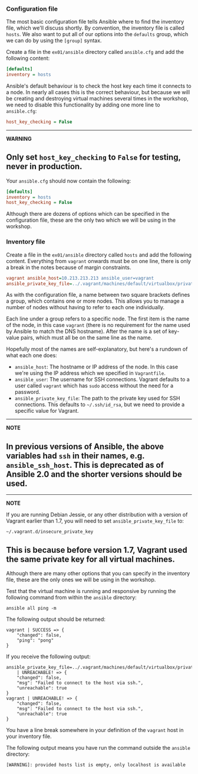 ### Configuration file

The most basic configuration file tells Ansible where to find the inventory
file, which we'll discuss shortly. By convention, the inventory file is called
`hosts`. We also want to put all of our options into the `defaults` group, which
we can do by using the `[group]` syntax.

Create a file in the `ex01/ansible` directory called `ansible.cfg` and add the
following content:

```ini
[defaults]
inventory = hosts
```

Ansible's default behaviour is to check the host key each time it connects to a
node. In nearly all cases this is the correct behaviour, but because we will be
creating and destroying virtual machines several times in the workshop, we need
to disable this functionality by adding one more line to `ansible.cfg`:

```ini
host_key_checking = False
```

--------------------------------------------------------------------------------
**WARNING**

Only set `host_key_checking` to `False` for testing, **never** in production.
--------------------------------------------------------------------------------

Your `ansible.cfg` should now contain the following:

```ini
[defaults]
inventory = hosts
host_key_checking = False
```

Although there are dozens of options which can be specified in the configuration
file, these are the only two which we will be using in the workshop.

### Inventory file

Create a file in the `ex01/ansible` directory called `hosts` and add the
following content. Everything from `vagrant` onwards must be on one line, there
is only a break in the notes because of margin constraints.

```ini
vagrant ansible_host=10.213.213.213 ansible_user=vagrant
ansible_private_key_file=../.vagrant/machines/default/virtualbox/private_key
```

As with the configuration file, a name between two square brackets defines a
group, which contains one or more nodes. This allows you to manage a number of
nodes without having to refer to each one individually.

Each line under a group refers to a specific node. The first item is the name of
the node, in this case `vagrant` (there is no requirement for the name used by
Ansible to match the DNS hostname). After the name is a set of key-value pairs,
which must all be on the same line as the name.

Hopefully most of the names are self-explanatory, but here's a rundown of what
each one does:

 * `ansible_host`: The hostname or IP address of the node. In this case we're
 using the IP address which we specified in `Vagrantfile`.
 * `ansible_user`: The username for SSH connections. Vagrant defaults to a user
 called `vagrant` which has `sudo` access without the need for a password.
 * `ansible_private_key_file`: The path to the private key used for SSH
 connections. This defaults to `~/.ssh/id_rsa`, but we need to provide a
 specific value for Vagrant.

--------------------------------------------------------------------------------
**NOTE**

In previous versions of Ansible, the above variables had `ssh` in their names,
e.g. `ansible_ssh_host`. This is deprecated as of Ansible 2.0 and the shorter
versions should be used.
--------------------------------------------------------------------------------

--------------------------------------------------------------------------------
**NOTE**

If you are running Debian Jessie, or any other distribution with a version of
Vagrant earlier than 1.7, you will need to set `ansible_private_key_file` to:

```
~/.vagrant.d/insecure_private_key
```

This is because before version 1.7, Vagrant used the same private key for all
virtual machines.
--------------------------------------------------------------------------------


Although there are many other options that you can specify in the inventory
file, these are the only ones we will be using in the workshop.

Test that the virtual machine is running and responsive by running the following
command from within the `ansible` directory:

```
ansible all ping -m
```

The following output should be returned:

```
vagrant | SUCCESS => {
    "changed": false,
    "ping": "pong"
}
```

If you receive the following output:

```
ansible_private_key_file=../.vagrant/machines/default/virtualbox/private_key
    | UNREACHABLE! => {
    "changed": false,
    "msg": "Failed to connect to the host via ssh.",
    "unreachable": true
}
vagrant | UNREACHABLE! => {
    "changed": false,
    "msg": "Failed to connect to the host via ssh.",
    "unreachable": true
}
```

You have a line break somewhere in your definition of the `vagrant` host in your
inventory file.

The following output means you have run the command outside the `ansible`
directory:

```
[WARNING]: provided hosts list is empty, only localhost is available
```
